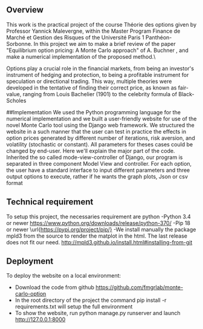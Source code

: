 ## Overview
This work is the practical project of the course Théorie des options given by Professor Yannick Malevergne, within the Master Program Finance de Marché et Gestion des Risques of the Université Paris 1 Panthéon-Sorbonne. In this project we aim to make a brief review of the paper "Equilibrium option pricing: A Monte Carlo approach" of A. Buchner , and make a numerical implementation of the proposed method.\\

Options play a crucial role in the financial markets, from being an investor's instrument of hedging and protection, to being a profitable instrument for speculation or directional trading. This way, multiple theories were developed in the tentative of finding their correct price, as known as fair-value, ranging from Louis Bachelier (1901) to the celebrity formula of Black-Scholes

##Implementation
We used the Python programming language for the numerical implementation and we built a user-friendly website for use of the novel Monte Carlo tool using the Django web framework. We structured the website in a such manner that the user can test in practice the effects in option prices generated by different number of iterations, risk aversion, and volatility (stochastic or constant). All parameters for theses cases could be changed by end-user. Here we'll explain the major part of the code. Inherited the so called mode-view-controller of Django, our program is separated in three component Model View and controller. For each option, the user have a standard interface to input different parameters and three output options to execute, rather if he wants the graph plots, Json or csv format

## Technical requirement
To setup this project, the necessaries requirement are python
  -Python 3.4 or newer https://www.python.org/downloads/release/python-370/
  -Pip 18  or newer \url{https://pypi.org/project/pip/}
  -We install manually the package mpld3 from the source to render the matplot in the html. The last release does not fit our need. http://mpld3.github.io/install.html#installing-from-git

## Deployment
To deploy  the website on a local environment:
  - Download the code from github https://github.com/fmgrlab/monte-carlo-option
  - In the root directory of the project the command  pip install -r requirements.txt will setup the full environment
  - To show the website, run python manage.py runserver and launch http://127.0.0.1:8000
